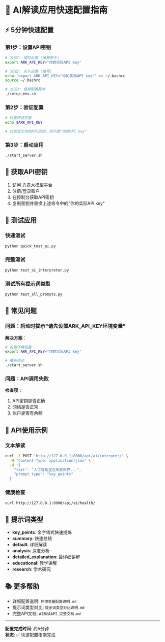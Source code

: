 # 🚀 AI解读应用快速配置指南

## ⚡ 5分钟快速配置

### 第1步：设置API密钥
```bash
# 方法1: 临时设置 (推荐新手)
export ARK_API_KEY="你的实际API key"

# 方法2: 永久设置 (推荐)
echo 'export ARK_API_KEY="你的实际API key"' >> ~/.bashrc
source ~/.bashrc

# 方法3: 使用配置脚本
./setup_env.sh
```

### 第2步：验证配置
```bash
# 检查环境变量
echo $ARK_API_KEY

# 应该显示你的API密钥，而不是"你的API key"
```

### 第3步：启动应用
```bash
./start_server.sh
```

## 🔑 获取API密钥

1. 访问 [方舟大模型平台](https://ark.cn-beijing.volces.com)
2. 注册/登录账户
3. 在控制台获取API密钥
4. 复制密钥并替换上述命令中的"你的实际API key"

## 🧪 测试应用

### 快速测试
```bash
python quick_test_ai.py
```

### 完整测试
```bash
python test_ai_interpreter.py
```

### 测试所有提示词类型
```bash
python test_all_prompts.py
```

## 🚨 常见问题

### 问题：启动时提示"请先设置ARK_API_KEY环境变量"
**解决方案**：
```bash
# 设置环境变量
export ARK_API_KEY="你的实际API key"

# 重新启动
./start_server.sh
```

### 问题：API调用失败
**检查项**：
1. API密钥是否正确
2. 网络是否正常
3. 账户是否有余额

## 📱 API使用示例

### 文本解读
```bash
curl -X POST "http://127.0.0.1:8000/api/ai/interpret/" \
  -H "Content-Type: application/json" \
  -d '{
    "text": "人工智能正在改变世界...",
    "prompt_type": "key_points"
  }'
```

### 健康检查
```bash
curl http://127.0.0.1:8000/api/ai/health/
```

## 🎯 提示词类型

- **key_points**: 金字塔式快速提炼
- **summary**: 快速总结
- **default**: 详细解读
- **analysis**: 深度分析
- **detailed_explanation**: 最详细讲解
- **educational**: 教学讲解
- **research**: 学术研究

## 📚 更多帮助

- 详细配置说明: `环境变量配置说明.md`
- 提示词类型对比: `提示词类型对比说明.md`
- 完整API文档: `AI解读API_完整文档.md`

---

**配置完成时间**: 约5分钟  
**状态**: ✅ 快速配置指南完成
